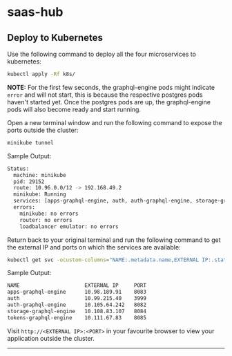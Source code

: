 # saas-hub


## Deploy to Kubernetes

Use the following command to deploy all the four microservices to kubernetes:

```bash
kubectl apply -Rf k8s/
```

**NOTE:** For the first few seconds, the graphql-engine pods might indicate `error` and will not start, this is because the respective postgres pods haven't started yet. Once the postgres pods are up, the graphql-engine pods will also become ready and start running.

Open a new terminal window and run the following command to expose the ports outside the cluster:

```bash
minikube tunnel
```

Sample Output:

```bash
Status:
  machine: minikube
  pid: 29152
  route: 10.96.0.0/12 -> 192.168.49.2
  minikube: Running
  services: [apps-graphql-engine, auth, auth-graphql-engine, storage-graphql-engine, tokens-graphql-engine]
  errors:
    minikube: no errors
    router: no errors
    loadbalancer emulator: no errors
```

Return back to your original terminal and run the following command to get the external IP and ports on which the services are available:

```bash
kubectl get svc -ocustom-columns="NAME:.metadata.name,EXTERNAL IP:.status.loadBalancer.ingress[0].ip,PORT:.spec.ports[0].port" | grep -v "<none>"
```

Sample Output:

```bash
NAME                     EXTERNAL IP     PORT
apps-graphql-engine      10.98.189.91    8083
auth                     10.99.215.40    3999
auth-graphql-engine      10.105.64.242   8082
storage-graphql-engine   10.108.83.107   8084
tokens-graphql-engine    10.111.67.83    8085
```

Visit `http://<EXTERNAL IP>:<PORT>` in your favourite browser to view your application outside the cluster.

---